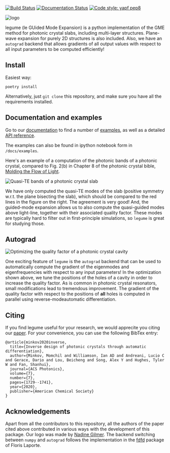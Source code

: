 [![Build Status](https://travis-ci.com/fancompute/legume.svg?token=ZCPktA3Ki2eYVXYnfbrz&branch=master)](https://travis-ci.com/fancompute/legume.svg?branch=master) [![Documentation Status](https://readthedocs.org/projects/legume/badge/?version=latest)](https://legume.readthedocs.io/en/latest/?badge=latest)
[![Code style: yapf pep8](https://img.shields.io/badge/code%20style-yapf-000000.svg)](https://github.com/google/yapf)


<img src="https://github.com/fancompute/legume/blob/master/docs/_static/legume-logo.png" align="middle" title="logo" alt="logo">

legume (le GUided Mode Expansion) is a python implementation of the GME method for photonic crystal slabs, including multi-layer structures. Plane-wave expansion for purely 2D structures is also included. Also, we have an `autograd` backend that allows gradients of all output values with respect to all input parameters to be computed efficiently!

## Install

Easiest way:

```
poetry install 
```

Alternatively, just `git clone` this repository, and make sure you have all the requirements installed.

## Documentation and examples

Go to our [documentation](https://legume.readthedocs.io/en/latest/index.html) to find a number of [examples](https://legume.readthedocs.io/en/latest/examples.html), as well as a detailed [API reference](https://legume.readthedocs.io/en/latest/api.html).

The examples can also be found in ipython notebook form in `/docs/examples`.

Here's an example of a computation of the photonic bands of a photonic crystal, compared to Fig. 2(b) in Chapter 8 of the photonic crystal bible, [Molding the Flow of Light](http://ab-initio.mit.edu/book/).

<img src="https://github.com/fancompute/legume/blob/master/img/phc_bands.png" title="photonic_bands" alt="Quasi-TE bands of a photonic crystal slab">

We have only computed the quasi-TE modes of the slab (positive symmetry w.r.t. the plane bisecting the slab), which should be compared to the red lines in the figure on the right. The agreement is very good! And, the guided-mode expansion allows us to also compute the quasi-guided modes above light-line, together with their associated quality factor. These modes are typically hard to filter out in first-principle simulations, so `legume` is great for studying those. 

## Autograd

<img src="https://github.com/fancompute/legume/blob/master/img/cavity_opt.gif" title="cavity_opt" alt="Optimizing the quality factor of a photonic crystal cavity">

One exciting feature of `legume` is the `autograd` backend that can be used to automatically compute the gradient of the eigenmodes and eigenfrequencies with respect to any input parameters! In the optimization shown above, we tune the positions of the holes of a cavity in order to increase the quality factor. As is common in photonic crystal resonators, small modifications lead to tremendous improvement. The gradient of the quality factor with respect to the positions of **all** holes is computed in parallel using reverse-modeautomatic differentiation. 

## Citing

If you find legume useful for your research, we would apprecite you citing our [paper](https://arxiv.org/abs/2003.00379). For your convenience, you can use the following BibTex entry:

```
@article{minkov2020inverse,
  title={Inverse design of photonic crystals through automatic differentiation},
  author={Minkov, Momchil and Williamson, Ian AD and Andreani, Lucio C and Gerace, Dario and Lou, Beicheng and Song, Alex Y and Hughes, Tyler W and Fan, Shanhui},
  journal={ACS Photonics},
  volume={7},
  number={7},
  pages={1729--1741},
  year={2020},
  publisher={American Chemical Society}
}
```

## Acknowledgements

Apart from all the contributors to this repository, all the authors of the paper cited above contributed in various ways with the development of this package. Our logo was made by [Nadine Gilmer](https://nadinegilmer.com/). The backend switching between `numpy` and `autograd` follows the implementation in the [fdfd](https://github.com/flaport/fdtd) package of Floris Laporte.

